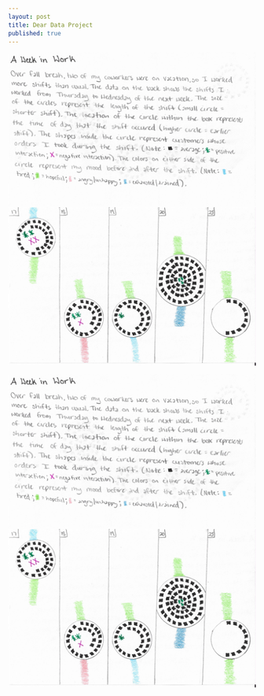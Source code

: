```yaml
---
layout: post
title: Dear Data Project
published: true
---
```

![](/images/DearDataFront.jpg)
![](/images/DearDataBack.jpg)

<img src="/images/DearDataFront.jpg" alt="Dear Data Front">
<img src="/images/DearDataBack.jpg" alt="Dear Data Back">

